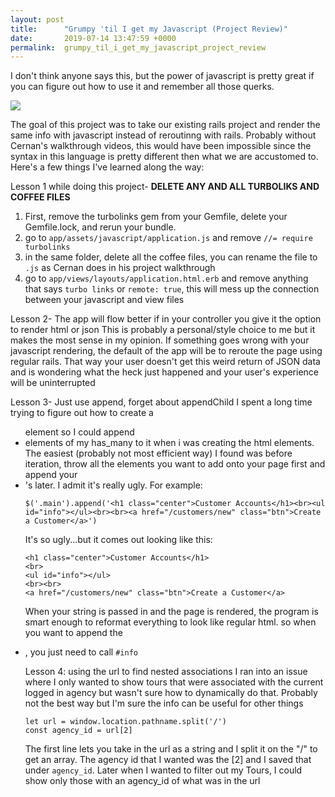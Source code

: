 ```yaml
---
layout: post
title:      "Grumpy 'til I get my Javascript (Project Review)"
date:       2019-07-14 13:47:59 +0000
permalink:  grumpy_til_i_get_my_javascript_project_review
---
```



I don't think anyone says this, but the power of javascript is pretty great if you can figure out how to use it and remember all those querks.

![](https://imgur.com/a/2LHwr29)

The goal of this project was to take our existing rails project and render the same info with javascript instead of reroutinng with rails. Probably without Cernan's walkthrough videos, this would have been impossible since the syntax in this language is pretty different then what we are accustomed to. Here's a few things I've learned along the way:

Lesson 1 while doing this project- **DELETE ANY AND ALL TURBOLIKS AND COFFEE FILES**
1. First, remove the turbolinks gem from your Gemfile, delete your Gemfile.lock, and rerun your bundle.
2. go to `app/assets/javascript/application.js` and remove `//= require turbolinks`
3. in the same folder, delete all the coffee files, you can rename the file to `.js` as Cernan does in his project walkthrough
4. go to `app/views/layouts/application.html.erb` and remove anything that says `turbo links` or `remote: true`, this will mess up the connection between your javascript and view files

Lesson 2- The app will flow better if in your controller you give it the option to render html or json
This is probably a personal/style choice to me but it makes the most sense in my opinion. If something goes wrong with your javascript rendering, the default of the app will be to reroute the page using regular rails. That way your user doesn't get this weird return of JSON data and is wondering what the heck just happened and your user's experience will be uninterrupted

Lesson 3- Just use append, forget about appendChild
I spent a long time trying to figure out how to create a <ul> element so I could append <li> elements of my has_many to it when i was creating the html elements. The easiest (probably not most efficient way) I found was before iteration, throw all the elements you want to add onto your page first and append your <li>'s later. I admit it's really ugly. For example:
```
$('.main').append('<h1 class="center">Customer Accounts</h1><br><ul id="info"></ul><br><br><a href="/customers/new" class="btn">Create a Customer</a>')
```
It's so ugly...but it comes out looking like this:
```
<h1 class="center">Customer Accounts</h1>
<br>
<ul id="info"></ul>
<br><br>
<a href="/customers/new" class="btn">Create a Customer</a>
```
When your string is passed in and the page is rendered, the program is smart enough to reformat everything to look like regular html. so when you want to append the <li>, you just need to call `#info`

Lesson 4: using the url to find nested associations
I ran into an issue where I only wanted to show tours that were associated with the current logged in agency but wasn't sure how to dynamically do that. Probably not the best way but I'm sure the info can be useful for other things
```
let url = window.location.pathname.split('/')
const agency_id = url[2]
```
The first line lets you take in the url as a string and I split it on the "/" to get an array.
The agency id that I wanted was the [2] and I saved that under `agency_id`. 
Later when I wanted to filter out my Tours, I could show only those with an agency_id of what was in the url
		

